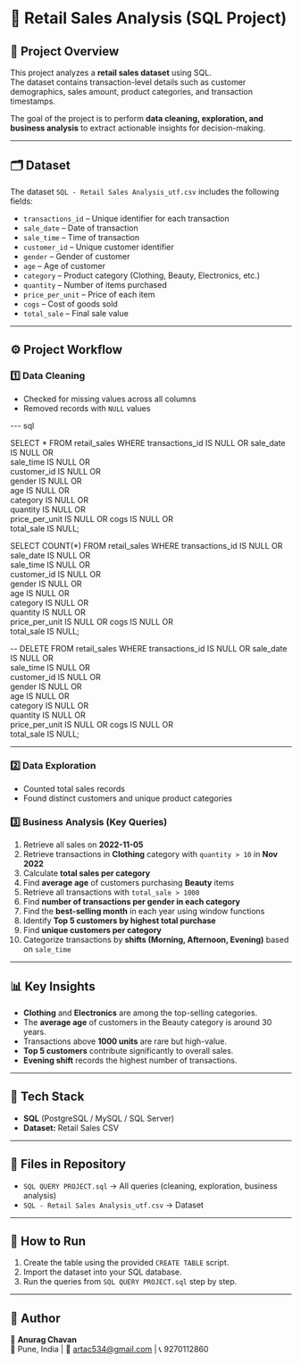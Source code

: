 # 🛒 Retail Sales Analysis (SQL Project)

## 📌 Project Overview
This project analyzes a **retail sales dataset** using SQL.  
The dataset contains transaction-level details such as customer demographics, sales amount, product categories, and transaction timestamps.  

The goal of the project is to perform **data cleaning, exploration, and business analysis** to extract actionable insights for decision-making.

---

## 🗂 Dataset
The dataset `SQL - Retail Sales Analysis_utf.csv` includes the following fields:

- `transactions_id` – Unique identifier for each transaction  
- `sale_date` – Date of transaction  
- `sale_time` – Time of transaction  
- `customer_id` – Unique customer identifier  
- `gender` – Gender of customer  
- `age` – Age of customer  
- `category` – Product category (Clothing, Beauty, Electronics, etc.)  
- `quantity` – Number of items purchased  
- `price_per_unit` – Price of each item  
- `cogs` – Cost of goods sold  
- `total_sale` – Final sale value  

---

## ⚙️ Project Workflow

### 1️⃣ Data Cleaning
- Checked for missing values across all columns  
- Removed records with `NULL` values

--- sql

SELECT * FROM retail_sales
WHERE transactions_id IS NULL OR 
	  sale_date IS NULL OR	
	  sale_time IS NULL OR	
	  customer_id IS NULL OR	
	  gender IS NULL OR 	
	  age IS NULL OR	
	  category IS NULL OR	
	  quantity IS NULL OR	
	  price_per_unit IS NULL OR	
	  cogs IS NULL OR	
	  total_sale IS NULL;

SELECT COUNT(*) FROM retail_sales
WHERE transactions_id IS NULL OR 
	  sale_date IS NULL OR	
	  sale_time IS NULL OR	
	  customer_id IS NULL OR	
	  gender IS NULL OR 	
	  age IS NULL OR	
	  category IS NULL OR	
	  quantity IS NULL OR	
	  price_per_unit IS NULL OR	
	  cogs IS NULL OR	
	  total_sale IS NULL;

-- 
DELETE FROM retail_sales
WHERE transactions_id IS NULL OR 
	  sale_date IS NULL OR	
	  sale_time IS NULL OR	
	  customer_id IS NULL OR	
	  gender IS NULL OR 	
	  age IS NULL OR	
	  category IS NULL OR	
	  quantity IS NULL OR	
	  price_per_unit IS NULL OR	
	  cogs IS NULL OR	
	  total_sale IS NULL;

---   

### 2️⃣ Data Exploration
- Counted total sales records  
- Found distinct customers and unique product categories  

### 3️⃣ Business Analysis (Key Queries)
1. Retrieve all sales on **2022-11-05**  
2. Retrieve transactions in **Clothing** category with `quantity > 10` in **Nov 2022**  
3. Calculate **total sales per category**  
4. Find **average age** of customers purchasing **Beauty** items  
5. Retrieve all transactions with `total_sale > 1000`  
6. Find **number of transactions per gender in each category**  
7. Find the **best-selling month** in each year using window functions  
8. Identify **Top 5 customers by highest total purchase**  
9. Find **unique customers per category**  
10. Categorize transactions by **shifts (Morning, Afternoon, Evening)** based on `sale_time`  

---

## 📊 Key Insights
- **Clothing** and **Electronics** are among the top-selling categories.  
- The **average age** of customers in the Beauty category is around 30 years.  
- Transactions above **1000 units** are rare but high-value.  
- **Top 5 customers** contribute significantly to overall sales.  
- **Evening shift** records the highest number of transactions.  

---

## 🚀 Tech Stack
- **SQL** (PostgreSQL / MySQL / SQL Server)  
- **Dataset:** Retail Sales CSV  

---

## 📁 Files in Repository
- `SQL QUERY PROJECT.sql` → All queries (cleaning, exploration, business analysis)  
- `SQL - Retail Sales Analysis_utf.csv` → Dataset  

---

## 📌 How to Run
1. Create the table using the provided `CREATE TABLE` script.  
2. Import the dataset into your SQL database.  
3. Run the queries from `SQL QUERY PROJECT.sql` step by step.  

---

## 📝 Author
👤 **Anurag Chavan**  
📍 Pune, India | 📧 artac534@gmail.com | 📞 9270112860  

